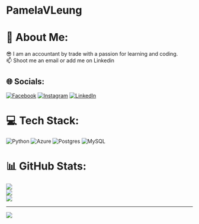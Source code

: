 # PamelaVLeung
# 💫 About Me:
😎 I am an accountant by trade with a passion for learning and coding.<br>📫 Shoot me an email or add me on Linkedin<br>


## 🌐 Socials:
[![Facebook](https://img.shields.io/badge/Facebook-%231877F2.svg?logo=Facebook&logoColor=white)](https://facebook.com/https://www.facebook.com/pamela.v.marriott) [![Instagram](https://img.shields.io/badge/Instagram-%23E4405F.svg?logo=Instagram&logoColor=white)](https://instagram.com/https://www.instagram.com/pamela.v.leung/) [![LinkedIn](https://img.shields.io/badge/LinkedIn-%230077B5.svg?logo=linkedin&logoColor=white)](https://linkedin.com/in/https://www.linkedin.com/in/pamela-v-leung/) 

# 💻 Tech Stack:
![Python](https://img.shields.io/badge/python-3670A0?style=for-the-badge&logo=python&logoColor=ffdd54) ![Azure](https://img.shields.io/badge/azure-%230072C6.svg?style=for-the-badge&logo=azure-devops&logoColor=white) ![Postgres](https://img.shields.io/badge/postgres-%23316192.svg?style=for-the-badge&logo=postgresql&logoColor=white) ![MySQL](https://img.shields.io/badge/mysql-%2300f.svg?style=for-the-badge&logo=mysql&logoColor=white)
# 📊 GitHub Stats:
![](https://github-readme-stats.vercel.app/api?username=PamelaLeung&theme=blueberry&hide_border=false&include_all_commits=true&count_private=true)<br/>
![](https://github-readme-streak-stats.herokuapp.com/?user=PamelaLeung&theme=blueberry&hide_border=false)<br/>
![](https://github-readme-stats.vercel.app/api/top-langs/?username=PamelaLeung&theme=blueberry&hide_border=false&include_all_commits=true&count_private=true&layout=compact)

---
[![](https://visitcount.itsvg.in/api?id=PamelaLeung&icon=2&color=0)](https://visitcount.itsvg.in)

<!-- Proudly created with GPRM ( https://gprm.itsvg.in ) -->
